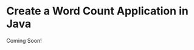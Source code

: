 Create a Word Count Application in Java
===============================================

Coming Soon!